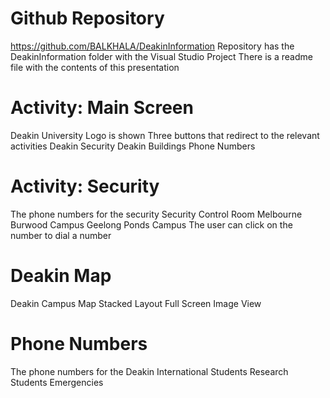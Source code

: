 # Github Repository
https://github.com/BALKHALA/DeakinInformation
Repository has the DeakinInformation folder with the Visual Studio Project
There is a readme file with the contents of this presentation

# Activity: Main Screen
Deakin University Logo is shown
Three buttons that redirect to the relevant activities
Deakin Security
Deakin Buildings
Phone Numbers

# Activity: Security
The phone numbers for the security
Security Control Room
Melbourne Burwood Campus
Geelong Ponds Campus
The user can click on the number to 
    dial a number

# Deakin Map
Deakin Campus Map
Stacked Layout
Full Screen Image View

# Phone Numbers
The phone numbers for the Deakin
International Students
Research Students
Emergencies
